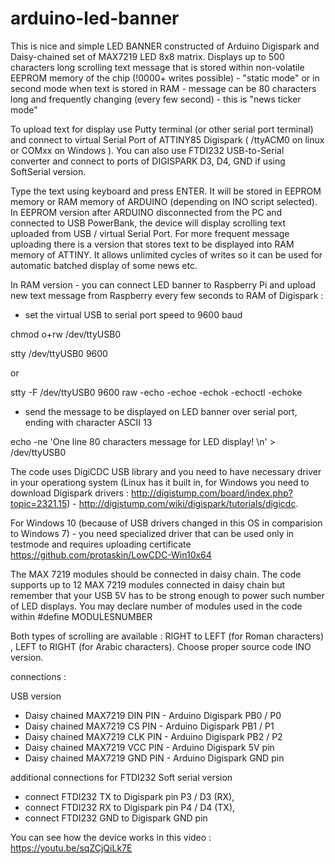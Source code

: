 # arduino-led-banner
This is nice and simple LED BANNER constructed of Arduino Digispark and Daisy-chained set of MAX7219 LED 8x8 matrix. 
Displays up to 500 characters long scrolling text message that is stored within non-volatile EEPROM memory of the chip (!0000+ writes possible) - "static mode" 
or in second mode when text is stored in RAM - message can be 80 characters long and frequently changing (every few second) - this is "news ticker mode"

To upload text for display use Putty terminal (or other serial port terminal) and connect to virtual Serial Port of ATTINY85 Digispark ( /ttyACM0 on linux or COMxx on Windows ).
You can also use FTDI232 USB-to-Serial converter and connect to ports of DIGISPARK D3, D4, GND if using SoftSerial version.

Type the text using keyboard and press ENTER. It will be stored in EEPROM memory or RAM memory of ARDUINO (depending on INO script selected).
In EEPROM version after ARDUINO disconnected from the PC and connected to USB PowerBank, the device will display scrolling text uploaded from USB / virtual Serial Port.
For more frequent message uploading there is a version that stores text to be displayed into RAM memory of ATTINY. It allows unlimited cycles of writes so it can be used for automatic batched display of some news etc. 

In RAM version - you can connect LED banner to Raspberry Pi  and upload new text message from Raspberry every few seconds to RAM of Digispark :
- set the virtual USB to serial port speed to 9600 baud

chmod o+rw /dev/ttyUSB0

stty /dev/ttyUSB0 9600

or

stty -F /dev/ttyUSB0 9600 raw -echo -echoe -echok -echoctl -echoke

- send the message to be displayed on LED banner over serial port, ending with <CR> character ASCII 13
 
 echo -ne 'One line 80 characters message for LED display! \n' > /dev/ttyUSB0

The code uses DigiCDC USB library and you need to have necessary driver in your operationg system (Linux has it built in, for Windows you need to download Digispark drivers : http://digistump.com/board/index.php?topic=2321.15) - http://digistump.com/wiki/digispark/tutorials/digicdc.

 For Windows 10 (because of USB drivers changed in this OS in comparision to Windows 7)  - you need specialized driver that can be used only in testmode and requires uploading certificate https://github.com/protaskin/LowCDC-Win10x64

The MAX 7219 modules should be connected in daisy chain. The code supports up to 12 MAX 7219 modules connected in daisy chain but remember that your USB 5V has to be strong enough to power such number of LED displays. You may  declare number of modules used in the code within 
#define MODULESNUMBER           <my-number-of-MAX-7219-modules>
 
 Both types of scrolling are available : RIGHT to LEFT (for Roman characters)  , LEFT to RIGHT (for Arabic characters). Choose proper source code INO version.

connections :
 
USB version
 - Daisy chained  MAX7219 DIN PIN - Arduino Digispark  PB0 / P0 
 - Daisy chained  MAX7219 CS PIN  - Arduino Digispark  PB1 / P1 
 - Daisy chained  MAX7219 CLK PIN - Arduino Digispark  PB2 / P2
 - Daisy chained  MAX7219 VCC PIN - Arduino Digispark  5V pin
 - Daisy chained  MAX7219 GND PIN - Arduino Digispark  GND pin

 additional connections for FTDI232 Soft serial version
 
 - connect FTDI232 TX to Digispark pin P3 / D3 (RX),
 - connect FTDI232 RX to Digispark pin P4 / D4 (TX),
 - connect FTDI232 GND to Digispark GND pin
 
 
 
You can see how the device works in this video :  https://youtu.be/sqZCjQiLk7E 
 


